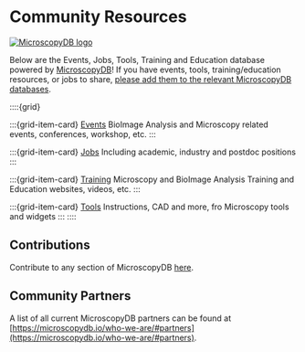 # Community Resources
[![MicroscopyDB logo](./images/microsocpyDB_logo-black.png)](https://microscopydb.io)

Below are the Events, Jobs, Tools, Training and Education database powered by [MicroscopyDB](https://microscopydb.io)! 
If you have events, tools, training/education resources, or jobs to share, [please add them to the relevant MicroscopyDB databases](https://microscopydb.io/#add).

::::{grid}


:::{grid-item-card} [Events](./resources/events)
BioImage Analysis and Microscopy related events, conferences, workshop, etc.
:::

:::{grid-item-card} [Jobs](resources/jobs)
Including academic, industry and postdoc positions
:::

:::{grid-item-card} [Training](resources/training)
Microscopy and BioImage Analysis Training and Education websites, videos, etc.
:::

:::{grid-item-card} [Tools](resources/tools)
Instructions, CAD and more, fro Microscopy tools and widgets
:::
::::

## Contributions
Contribute to any section of MicroscopyDB [here](https://microscopydb.io/#contribute).

## Community Partners
A list of all current MicroscopyDB partners can be found at [https://microscopydb.io/who-we-are/#partners](https://microscopydb.io/who-we-are/#partners).
